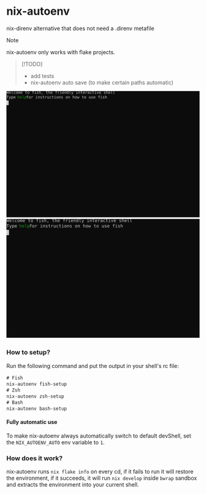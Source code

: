 # nix-autoenv

nix-direnv alternative that does not need a .direnv metafile

> [!NOTE]
> nix-autoenv only works with flake projects.

> [!TODO]
> - add tests
> - nix-autoenv auto save (to make certain paths automatic)

![animation-1](./animation-1.svg)
![animation-2](./animation-2.svg)

### How to setup?

Run the following command and put the output in your shell's rc file:
```
# Fish
nix-autoenv fish-setup
# Zsh
nix-autoenv zsh-setup
# Bash
nix-autoenv bash-setup
```

#### Fully automatic use

To make nix-autoenv always automatically switch to default devShell, set the `NIX_AUTOENV_AUTO` env variable to `1`.

### How does it work?

nix-autoenv runs `nix flake info` on every cd, if it fails to run it will restore the environment,
if it succeeds, it will run `nix develop` inside `bwrap` sandbox and extracts the environment into your current shell.
